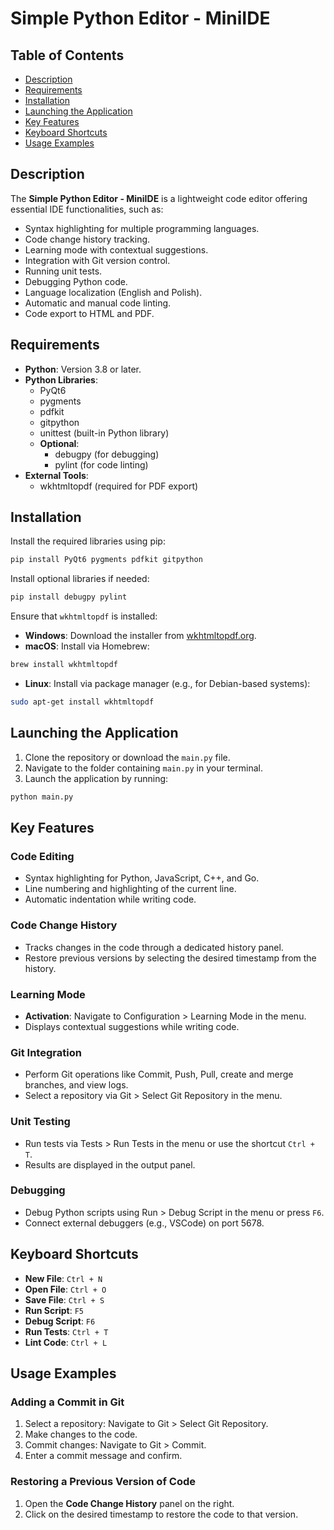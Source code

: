 
# Simple Python Editor - MiniIDE

## Table of Contents

- [Description](#description)
- [Requirements](#requirements)
- [Installation](#installation)
- [Launching the Application](#launching-the-application)
- [Key Features](#key-features)
- [Keyboard Shortcuts](#keyboard-shortcuts)
- [Usage Examples](#usage-examples)

## Description

The **Simple Python Editor - MiniIDE** is a lightweight code editor offering essential IDE functionalities, such as:

- Syntax highlighting for multiple programming languages.
- Code change history tracking.
- Learning mode with contextual suggestions.
- Integration with Git version control.
- Running unit tests.
- Debugging Python code.
- Language localization (English and Polish).
- Automatic and manual code linting.
- Code export to HTML and PDF.

## Requirements

- **Python**: Version 3.8 or later.
- **Python Libraries**:
  - PyQt6
  - pygments
  - pdfkit
  - gitpython
  - unittest (built-in Python library)
  - **Optional**:
    - debugpy (for debugging)
    - pylint (for code linting)
- **External Tools**:
  - wkhtmltopdf (required for PDF export)

## Installation

Install the required libraries using pip:

```bash
pip install PyQt6 pygments pdfkit gitpython
```

Install optional libraries if needed:

```bash
pip install debugpy pylint
```

Ensure that `wkhtmltopdf` is installed:

- **Windows**: Download the installer from [wkhtmltopdf.org](https://wkhtmltopdf.org).
- **macOS**: Install via Homebrew:

```bash
brew install wkhtmltopdf
```

- **Linux**: Install via package manager (e.g., for Debian-based systems):

```bash
sudo apt-get install wkhtmltopdf
```

## Launching the Application

1. Clone the repository or download the `main.py` file.
2. Navigate to the folder containing `main.py` in your terminal.
3. Launch the application by running:

```bash
python main.py
```

## Key Features

### Code Editing

- Syntax highlighting for Python, JavaScript, C++, and Go.
- Line numbering and highlighting of the current line.
- Automatic indentation while writing code.

### Code Change History

- Tracks changes in the code through a dedicated history panel.
- Restore previous versions by selecting the desired timestamp from the history.

### Learning Mode

- **Activation**: Navigate to Configuration > Learning Mode in the menu.
- Displays contextual suggestions while writing code.

### Git Integration

- Perform Git operations like Commit, Push, Pull, create and merge branches, and view logs.
- Select a repository via Git > Select Git Repository in the menu.

### Unit Testing

- Run tests via Tests > Run Tests in the menu or use the shortcut `Ctrl + T`.
- Results are displayed in the output panel.

### Debugging

- Debug Python scripts using Run > Debug Script in the menu or press `F6`.
- Connect external debuggers (e.g., VSCode) on port 5678.

## Keyboard Shortcuts

- **New File**: `Ctrl + N`
- **Open File**: `Ctrl + O`
- **Save File**: `Ctrl + S`
- **Run Script**: `F5`
- **Debug Script**: `F6`
- **Run Tests**: `Ctrl + T`
- **Lint Code**: `Ctrl + L`

## Usage Examples

### Adding a Commit in Git

1. Select a repository: Navigate to Git > Select Git Repository.
2. Make changes to the code.
3. Commit changes: Navigate to Git > Commit.
4. Enter a commit message and confirm.

### Restoring a Previous Version of Code

1. Open the **Code Change History** panel on the right.
2. Click on the desired timestamp to restore the code to that version.
